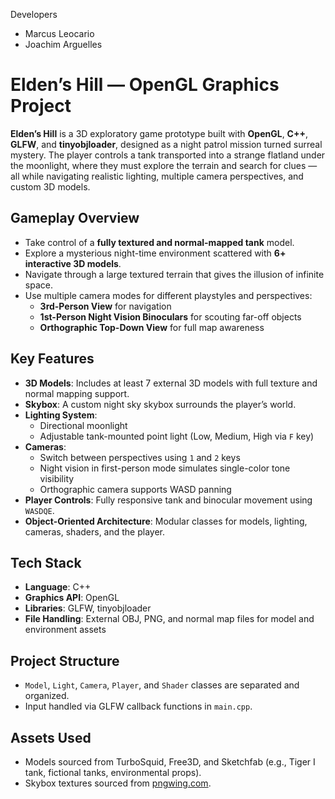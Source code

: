 Developers	
- Marcus Leocario
- Joachim Arguelles

# Elden’s Hill — OpenGL Graphics Project

**Elden’s Hill** is a 3D exploratory game prototype built with **OpenGL**, **C++**, **GLFW**, and **tinyobjloader**, designed as a night patrol mission turned surreal mystery. The player controls a tank transported into a strange flatland under the moonlight, where they must explore the terrain and search for clues — all while navigating realistic lighting, multiple camera perspectives, and custom 3D models.

## Gameplay Overview

- Take control of a **fully textured and normal-mapped tank** model.
- Explore a mysterious night-time environment scattered with **6+ interactive 3D models**.
- Navigate through a large textured terrain that gives the illusion of infinite space.
- Use multiple camera modes for different playstyles and perspectives:
  - **3rd-Person View** for navigation
  - **1st-Person Night Vision Binoculars** for scouting far-off objects
  - **Orthographic Top-Down View** for full map awareness

## Key Features

- **3D Models**: Includes at least 7 external 3D models with full texture and normal mapping support.
- **Skybox**: A custom night sky skybox surrounds the player’s world.
- **Lighting System**: 
  - Directional moonlight
  - Adjustable tank-mounted point light (Low, Medium, High via `F` key)
- **Cameras**:
  - Switch between perspectives using `1` and `2` keys
  - Night vision in first-person mode simulates single-color tone visibility
  - Orthographic camera supports WASD panning
- **Player Controls**: Fully responsive tank and binocular movement using `WASDQE`.
- **Object-Oriented Architecture**: Modular classes for models, lighting, cameras, shaders, and the player.

## Tech Stack

- **Language**: C++
- **Graphics API**: OpenGL
- **Libraries**: GLFW, tinyobjloader
- **File Handling**: External OBJ, PNG, and normal map files for model and environment assets

## Project Structure

- `Model`, `Light`, `Camera`, `Player`, and `Shader` classes are separated and organized.
- Input handled via GLFW callback functions in `main.cpp`.

## Assets Used

- Models sourced from TurboSquid, Free3D, and Sketchfab (e.g., Tiger I tank, fictional tanks, environmental props).
- Skybox textures sourced from [pngwing.com](https://www.pngwing.com/en/free-png-hzcii).
